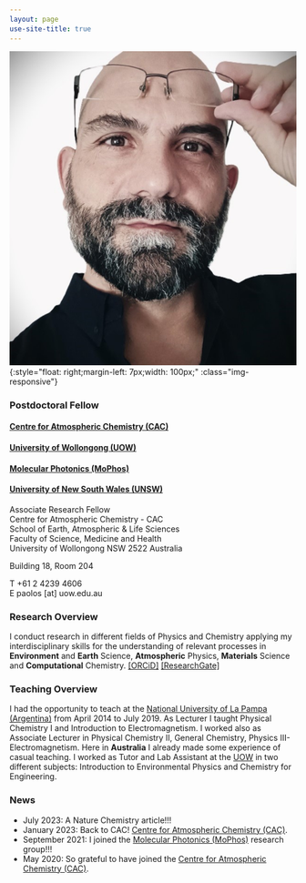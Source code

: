 ```yaml
---
layout: page
use-site-title: true
---
```


![profile-pic](/assets/img/Profile_picture_PSeb.jpg){:style="float: right;margin-left: 7px;width: 100px;" :class="img-responsive"}
### Postdoctoral Fellow
#### [Centre for Atmospheric Chemistry (CAC)](https://www.uow.edu.au/science-medicine-health/research/centre-for-atmospheric-chemistry/)<br />
#### [University of Wollongong (UOW)](https://www.uow.edu.au/) <br />
#### [Molecular Photonics (MoPhos)](https://molecularphotonics.sydney/)<br />
#### [University of New South Wales (UNSW)](https://www.unsw.edu.au/) <br />

Associate Research Fellow <br />
Centre for Atmospheric Chemistry - CAC <br />
School of Earth, Atmospheric & Life Sciences <br />
Faculty of Science, Medicine and Health <br />
University of Wollongong NSW 2522 Australia <br />

Building 18, Room 204 <br />

T +61 2 4239 4606 <br />
E paolos [at] uow.edu.au <br />

### Research Overview

I conduct research in different fields of Physics and Chemistry applying my interdisciplinary skills for the understanding of relevant processes in **Environment** and **Earth** Science, **Atmospheric** Physics, **Materials** Science and **Computational** Chemistry. 
[[ORCiD]]( https://orcid.org/0000-0002-5729-7509) [[ResearchGate]](https://www.researchgate.net/profile/Paolo-Sebastianelli)

### Teaching Overview

I had the opportunity to teach at the [National University of La Pampa (Argentina)](https://www.unlpam.edu.ar/) from April 2014 to July 2019. As Lecturer I taught Physical Chemistry I and Introduction to Electromagnetism. I worked also as Associate Lecturer in Physical Chemistry II, General Chemistry, Physics III-Electromagnetism. Here in **Australia** I already made some experience of casual teaching. I worked as Tutor and Lab Assistant at the [UOW](https://www.uow.edu.au/) in two different subjects: Introduction to Environmental Physics and Chemistry for Engineering.

### News
- July 2023: A Nature Chemistry article!!!
- January 2023: Back to CAC! [Centre for Atmospheric Chemistry (CAC)](https://www.uow.edu.au/science-medicine-health/research/centre-for-atmospheric-chemistry/).
- September 2021: I joined the [Molecular Photonics (MoPhos)](https://molecularphotonics.sydney/) research group!!! 
- May 2020: So grateful to have joined the [Centre for Atmospheric Chemistry (CAC)](https://www.uow.edu.au/science-medicine-health/research/centre-for-atmospheric-chemistry/).
